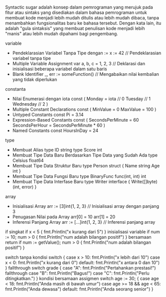 Syntactic sugar adalah konsep dalam pemrograman yang merujuk pada fitur atau sintaks yang disediakan dalam bahasa pemrograman untuk membuat kode menjadi lebih mudah ditulis atau lebih mudah dibaca, tanpa menambahkan fungsionalitas baru ke bahasa tersebut. Dengan kata lain, itu adalah "gula sintaksis" yang membuat penulisan kode menjadi lebih "manis" atau lebih mudah dipahami bagi pengembang.

variable
- Pendeklarasian Variabel Tanpa Tipe dengan :=
x := 42 // Pendeklarasian variabel tanpa tipe
- Multiple Variable Assignment
var a, b, c = 1, 2, 3 // Deklarasi dan inisialisasi beberapa variabel dalam satu baris
- Blank Identifier 
_, err := someFunction() // Mengabaikan nilai kembalian yang tidak diperlukan

constanta
- Nilai Enumerasi dengan iota
const (
    Monday = iota // 0
    Tuesday      // 1
    Wednesday    // 2
)
- Multiple Constant Declarations
const (
    MinValue = 0
    MaxValue = 100
)
- Untyped Constants
const Pi = 3.14
- Expression-Based Constants
const (
    SecondsPerMinute = 60
    SecondsPerHour   = SecondsPerMinute * 60
)
- Named Constants
const HoursInDay = 24

type
- Membuat Alias
type ID string
type Score int
- Membuat Tipe Data Baru Berdasarkan Tipe Data yang Sudah Ada
type Celsius float64
- Membuat Tipe Data Struktur Baru
type Person struct {
    Name string
    Age  int
}
- Membuat Tipe Data Fungsi Baru
type BinaryFunc func(int, int) int
- Membuat Tipe Data Interfase Baru
type Writer interface {
    Write([]byte) (int, error)
}

array
- Inisialisasi Array
arr := [3]int{1, 2, 3} // Inisialisasi array dengan panjang 3
- Penugasan Nilai pada Array
arr[0] = 10
arr[1] = 20
- Inferensi Panjang Array
arr := [...]int{1, 2, 3} // Inferensi panjang array

if 
singkat
if x < 5 {
    fmt.Println("x kurang dari 5")
}
inisialisasi variable
if num := 10; num > 0 {
    fmt.Println("num adalah bilangan positif")
}
bersamaan return
if num := getValue(); num > 0 {
    fmt.Println("num adalah bilangan positif")
}

switch
tanpa kondisi
switch {
case x > 10:
    fmt.Println("x lebih dari 10")
case x < 0:
    fmt.Println("x kurang dari 0")
default:
    fmt.Println("x antara 0 dan 10")
}
fallthrough
switch grade {
case "A":
    fmt.Println("Pertahankan prestasi!")
    fallthrough
case "B":
    fmt.Println("Bagus!")
case "C":
    fmt.Println("Perlu ditingkatkan.")
}
kondisi bersamaan assigmen
switch age := 30; {
case age < 18:
    fmt.Println("Anda masih di bawah umur")
case age >= 18 && age < 65:
    fmt.Println("Anda dewasa")
default:
    fmt.Println("Anda seorang senior")
}

